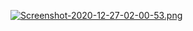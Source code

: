 [![Screenshot-2020-12-27-02-00-53.png](https://i.postimg.cc/fR4QRkx5/Screenshot-2020-12-27-02-00-53.png)](https://postimg.cc/crcbDxk8)
